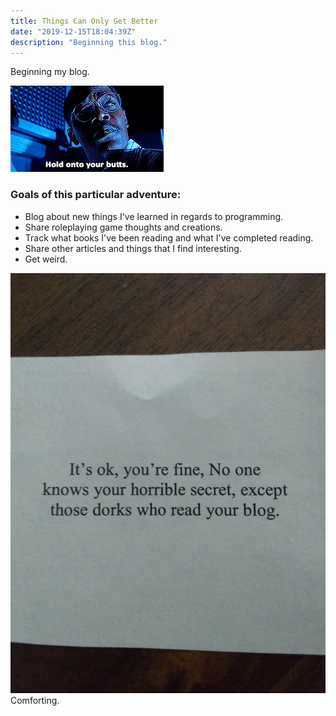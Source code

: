 ```yaml
---
title: Things Can Only Get Better
date: "2019-12-15T18:04:39Z"
description: "Beginning this blog."
---
```


Beginning my blog.

![Hold Onto Your Butts](./holdontoyourbutts.gif)

### Goals of this particular adventure:

- Blog about new things I've learned in regards to programming.
- Share roleplaying game thoughts and creations.
- Track what books I've been reading and what I've completed reading.
- Share other articles and things that I find interesting.
- Get weird.

![Peculiar Back](./peculiarBack.jpg)
Comforting.
